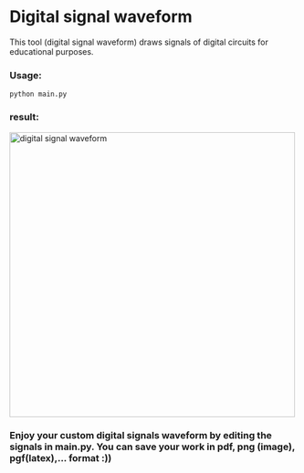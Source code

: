# Digital signal waveform
This tool (digital signal waveform) draws signals of digital circuits for educational purposes.
### Usage:
``` python main.py ```
### result:
<img src="https://github.com/ThanhBinhTran/Digital_Signal_WaveForm/blob/master/wf_img.png" width="500" alt="digital signal waveform">

### Enjoy your custom digital signals waveform by editing the signals in main.py. You can save your work in pdf, png (image), pgf(latex),... format :))




